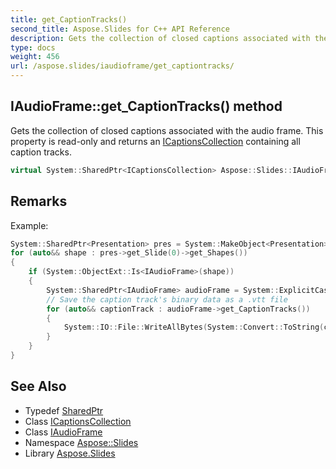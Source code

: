 ```yaml
---
title: get_CaptionTracks()
second_title: Aspose.Slides for C++ API Reference
description: Gets the collection of closed captions associated with the audio frame. This property is read-only and returns an ICaptionsCollection containing all caption tracks.
type: docs
weight: 456
url: /aspose.slides/iaudioframe/get_captiontracks/
---
```

## IAudioFrame::get_CaptionTracks() method


Gets the collection of closed captions associated with the audio frame. This property is read-only and returns an [ICaptionsCollection](../../icaptionscollection/) containing all caption tracks.

```cpp
virtual System::SharedPtr<ICaptionsCollection> Aspose::Slides::IAudioFrame::get_CaptionTracks()=0
```

## Remarks


Example: 
```cpp
System::SharedPtr<Presentation> pres = System::MakeObject<Presentation>(u"audio with captions.pptx");
for (auto&& shape : pres->get_Slide(0)->get_Shapes())
{
    if (System::ObjectExt::Is<IAudioFrame>(shape))
    {
        System::SharedPtr<IAudioFrame> audioFrame = System::ExplicitCast<IAudioFrame>(shape);
        // Save the caption track's binary data as a .vtt file
        for (auto&& captionTrack : audioFrame->get_CaptionTracks())
        {
            System::IO::File::WriteAllBytes(System::Convert::ToString(captionTrack->get_CaptionId()) + u".vtt", captionTrack->get_BinaryData());
        }
    }
}
```

## See Also

* Typedef [SharedPtr](../../../system/sharedptr/)
* Class [ICaptionsCollection](../../icaptionscollection/)
* Class [IAudioFrame](../)
* Namespace [Aspose::Slides](../../)
* Library [Aspose.Slides](../../../)